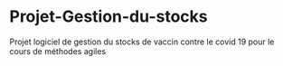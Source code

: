 # Projet-Gestion-du-stocks
Projet logiciel de gestion du stocks de vaccin contre le covid 19 pour le cours de méthodes agiles
